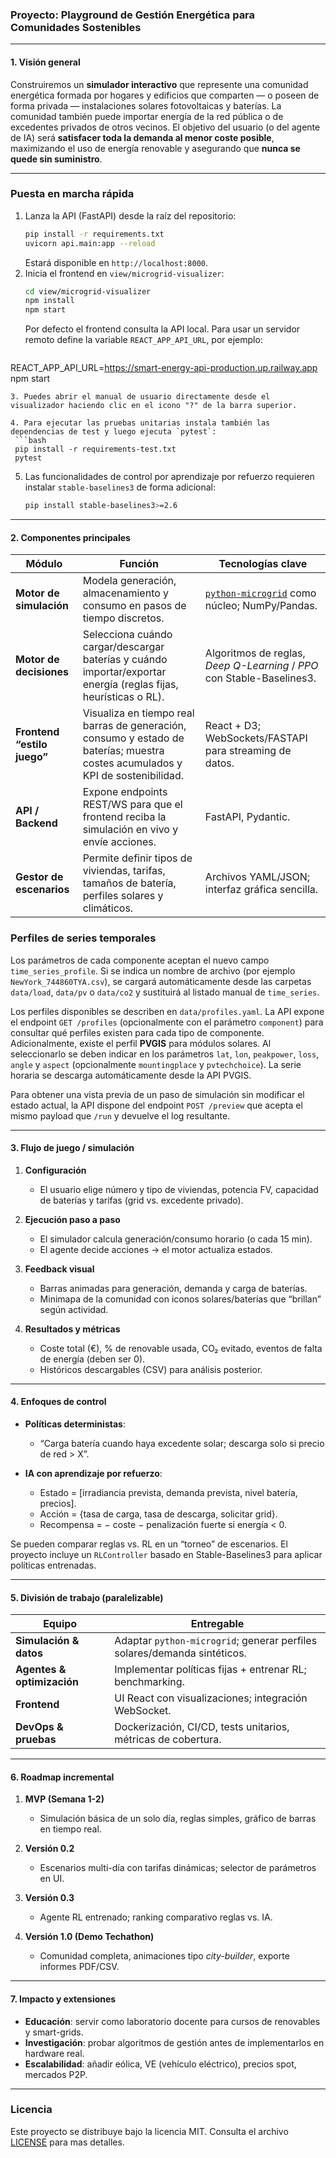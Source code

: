 ### Proyecto: **Playground de Gestión Energética para Comunidades Sostenibles**

---

#### 1. Visión general

Construiremos un **simulador interactivo** que represente una comunidad energética formada por hogares y edificios que comparten — o poseen de forma privada — instalaciones solares fotovoltaicas y baterías. La comunidad también puede importar energía de la red pública o de excedentes privados de otros vecinos.
El objetivo del usuario (o del agente de IA) será **satisfacer toda la demanda al menor coste posible**, maximizando el uso de energía renovable y asegurando que **nunca se quede sin suministro**.

---

### Puesta en marcha rápida

1. Lanza la API (FastAPI) desde la raíz del repositorio:
   ```bash
   pip install -r requirements.txt
   uvicorn api.main:app --reload
   ```
   Estará disponible en `http://localhost:8000`.
2. Inicia el frontend en `view/microgrid-visualizer`:
   ```bash
   cd view/microgrid-visualizer
   npm install
   npm start
   ```
   Por defecto el frontend consulta la API local. Para usar un servidor remoto
   define la variable `REACT_APP_API_URL`, por ejemplo:
   ```bash
  REACT_APP_API_URL=https://smart-energy-api-production.up.railway.app npm start
  ```
3. Puedes abrir el manual de usuario directamente desde el visualizador haciendo clic en el icono "?" de la barra superior.

4. Para ejecutar las pruebas unitarias instala también las dependencias de test y luego ejecuta `pytest`:
   ```bash
   pip install -r requirements-test.txt
   pytest
   ```

5. Las funcionalidades de control por aprendizaje por refuerzo requieren
   instalar `stable-baselines3` de forma adicional:
   ```bash
   pip install stable-baselines3>=2.6
   ```

---

#### 2. Componentes principales

| Módulo                      | Función                                                                                                                         | Tecnologías clave                                                                        |
| --------------------------- | ------------------------------------------------------------------------------------------------------------------------------- | ---------------------------------------------------------------------------------------- |
| **Motor de simulación**     | Modela generación, almacenamiento y consumo en pasos de tiempo discretos.                                                       | [`python-microgrid`](https://python-microgrid.readthedocs.io) como núcleo; NumPy/Pandas. |
| **Motor de decisiones**     | Selecciona cuándo cargar/descargar baterías y cuándo importar/exportar energía (reglas fijas, heurísticas o RL).                | Algoritmos de reglas, *Deep Q-Learning* / *PPO* con Stable-Baselines3.                   |
| **Frontend “estilo juego”** | Visualiza en tiempo real barras de generación, consumo y estado de baterías; muestra costes acumulados y KPI de sostenibilidad. | React + D3; WebSockets/FASTAPI para streaming de datos.                         |
| **API / Backend**           | Expone endpoints REST/WS para que el frontend reciba la simulación en vivo y envíe acciones.                                    | FastAPI, Pydantic.                                                                       |
| **Gestor de escenarios**    | Permite definir tipos de viviendas, tarifas, tamaños de batería, perfiles solares y climáticos.                                 | Archivos YAML/JSON; interfaz gráfica sencilla.                                           |

### Perfiles de series temporales

Los parámetros de cada componente aceptan el nuevo campo `time_series_profile`.
Si se indica un nombre de archivo (por ejemplo `NewYork_744860TYA.csv`), se
cargará automáticamente desde las carpetas `data/load`, `data/pv` o `data/co2`
y sustituirá al listado manual de `time_series`.

Los perfiles disponibles se describen en `data/profiles.yaml`. La API expone el
endpoint `GET /profiles` (opcionalmente con el parámetro `component`) para
consultar qué perfiles existen para cada tipo de componente.
Adicionalmente, existe el perfil **PVGIS** para módulos solares.
Al seleccionarlo se deben indicar en los parámetros `lat`, `lon`, `peakpower`,
`loss`, `angle` y `aspect` (opcionalmente `mountingplace` y `pvtechchoice`).
La serie horaria se descarga automáticamente desde la API PVGIS.

Para obtener una vista previa de un paso de simulación sin modificar el estado
actual, la API dispone del endpoint `POST /preview` que acepta el mismo payload
que `/run` y devuelve el log resultante.

---

#### 3. Flujo de juego / simulación

1. **Configuración**

   * El usuario elige número y tipo de viviendas, potencia FV, capacidad de baterías y tarifas (grid vs. excedente privado).
2. **Ejecución paso a paso**

   * El simulador calcula generación/consumo horario (o cada 15 min).
   * El agente decide acciones → el motor actualiza estados.
3. **Feedback visual**

   * Barras animadas para generación, demanda y carga de baterías.
   * Minimapa de la comunidad con iconos solares/baterías que “brillan” según actividad.
4. **Resultados y métricas**

   * Coste total (€), % de renovable usada, CO₂ evitado, eventos de falta de energía (deben ser 0).
   * Históricos descargables (CSV) para análisis posterior.

---

#### 4. Enfoques de control

* **Políticas deterministas**:

  * “Carga batería cuando haya excedente solar; descarga solo si precio de red > X”.
* **IA con aprendizaje por refuerzo**:

  * Estado = \[irradiancia prevista, demanda prevista, nivel batería, precios].
  * Acción = {tasa de carga, tasa de descarga, solicitar grid}.
  * Recompensa = − coste − penalización fuerte si energía < 0.

Se pueden comparar reglas vs. RL en un “torneo” de escenarios.
El proyecto incluye un `RLController` basado en Stable-Baselines3 para aplicar políticas entrenadas.

---

#### 5. División de trabajo (paralelizable)

| Equipo                     | Entregable                                                               |
| -------------------------- | ------------------------------------------------------------------------ |
| **Simulación & datos**     | Adaptar `python-microgrid`; generar perfiles solares/demanda sintéticos. |
| **Agentes & optimización** | Implementar políticas fijas + entrenar RL; benchmarking.                 |
| **Frontend**               | UI React con visualizaciones; integración WebSocket.                     |
| **DevOps & pruebas**       | Dockerización, CI/CD, tests unitarios, métricas de cobertura.            |

---

#### 6. Roadmap incremental

1. **MVP (Semana 1-2)**

   * Simulación básica de un solo día, reglas simples, gráfico de barras en tiempo real.
2. **Versión 0.2**

   * Escenarios multi-día con tarifas dinámicas; selector de parámetros en UI.
3. **Versión 0.3**

   * Agente RL entrenado; ranking comparativo reglas vs. IA.
4. **Versión 1.0 (Demo Techathon)**

   * Comunidad completa, animaciones tipo *city-builder*, exporte informes PDF/CSV.

---

#### 7. Impacto y extensiones

* **Educación**: servir como laboratorio docente para cursos de renovables y smart-grids.
* **Investigación**: probar algoritmos de gestión antes de implementarlos en hardware real.
* **Escalabilidad**: añadir eólica, VE (vehículo eléctrico), precios spot, mercados P2P.

---

### Licencia

Este proyecto se distribuye bajo la licencia MIT. Consulta el archivo [LICENSE](LICENSE) para mas detalles.

